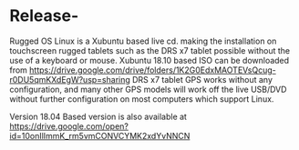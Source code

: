 # Release-
Rugged OS Linux is a Xubuntu based live cd. making the installation on touchscreen rugged tablets such as the DRS x7 tablet possible without the use of a keyboard or mouse.
Xubuntu 18.10 based ISO can be downloaded from https://drive.google.com/drive/folders/1K2G0EdxMAOTEVsQcug-r0DU5qmKXdEgW?usp=sharing
DRS x7 tablet GPS works without any configuration, and many other GPS models will work off the live USB/DVD without further configuration on most computers which support Linux.

Version 18.04 Based version is also available at https://drive.google.com/open?id=10onIlImmK_rm5vmCONVCYMK2xdYvNNCN
